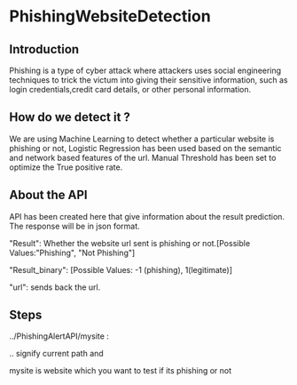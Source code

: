 # PhishingWebsiteDetection

## Introduction
Phishing is a type of cyber attack where attackers uses social engineering techniques to trick the victum into giving their sensitive information, such as login credentials,credit card details, or other personal information.

## How do we detect it ?
We are using Machine Learning to detect whether a particular website is phishing or not, Logistic Regression has been used based on the semantic and network based features of the url. Manual Threshold has been set to optimize the True positive rate.

## About the API
API has been created here that give information about the result prediction. The response will be in json format.

"Result": Whether the website url sent is phishing or not.[Possible Values:"Phishing", "Not Phishing"]

"Result_binary": [Possible Values: -1 (phishing), 1(legitimate)]

"url": sends back the url.
## Steps
../PhishingAlertAPI/mysite :

.. signify current path and 

mysite is website which you want to test if its phishing or not

